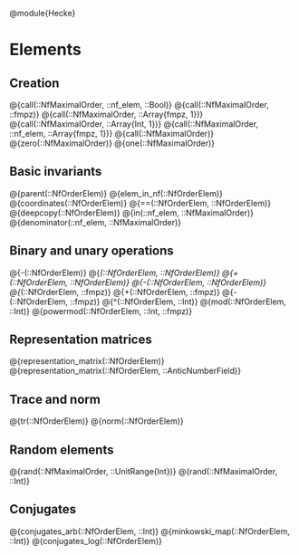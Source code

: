 @module{Hecke}
# Elements

## Creation

@{call(::NfMaximalOrder, ::nf_elem, ::Bool)}
@{call(::NfMaximalOrder, ::fmpz)}
@{call(::NfMaximalOrder, ::Array{fmpz, 1})}
@{call(::NfMaximalOrder, ::Array{Int, 1})}
@{call(::NfMaximalOrder, ::nf_elem, ::Array{fmpz, 1})}
@{call(::NfMaximalOrder)}
@{zero(::NfMaximalOrder)}
@{one(::NfMaximalOrder)}

## Basic invariants

@{parent(::NfOrderElem)}
@{elem_in_nf(::NfOrderElem)}
@{coordinates(::NfOrderElem)}
@{==(::NfOrderElem, ::NfOrderElem)}
@{deepcopy(::NfOrderElem)}
@{in(::nf_elem, ::NfMaximalOrder)}
@{denominator(::nf_elem, ::NfMaximalOrder)}

## Binary and unary operations

@{-(::NfOrderElem)}
@{*(::NfOrderElem, ::NfOrderElem)}
@{+(::NfOrderElem, ::NfOrderElem)}
@{-(::NfOrderElem, ::NfOrderElem)}
@{*(::NfOrderElem, ::fmpz)}
@{+(::NfOrderElem, ::fmpz)}
@{-(::NfOrderElem, ::fmpz)}
@{^(::NfOrderElem, ::Int)}
@{mod(::NfOrderElem, ::Int)}
@{powermod(::NfOrderElem, ::Int, ::fmpz)}

## Representation matrices

@{representation_matrix(::NfOrderElem)}
@{representation_matrix(::NfOrderElem, ::AnticNumberField)}

## Trace and norm

@{tr(::NfOrderElem)}
@{norm(::NfOrderElem)}

## Random elements

@{rand(::NfMaximalOrder, ::UnitRange{Int})}
@{rand(::NfMaximalOrder, ::Int)}

## Conjugates

@{conjugates_arb(::NfOrderElem, ::Int)}
@{minkowski_map(::NfOrderElem, ::Int)}
@{conjugates_log(::NfOrderElem)}
